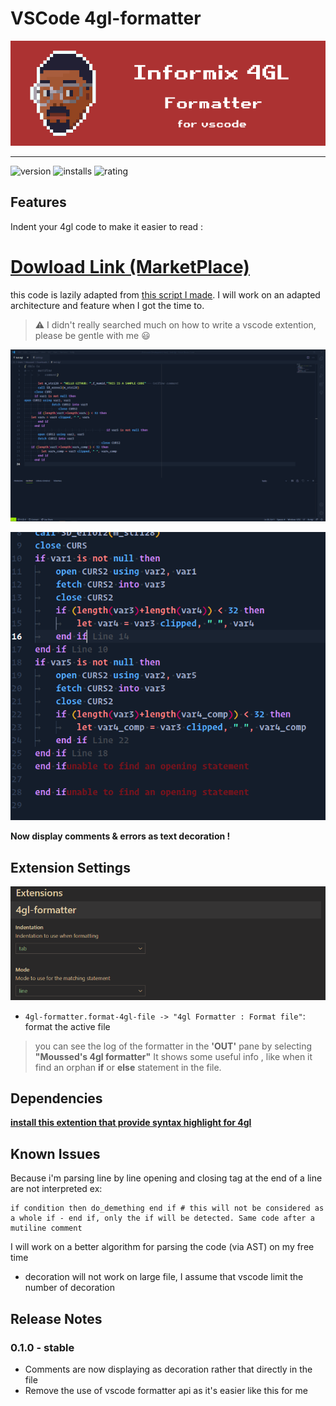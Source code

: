 # VSCode 4gl-formatter

![banner](https://raw.githubusercontent.com/Di-KaZ/vscode-4gl-formatter/main/img/ifx-4gl-formatter.png)

-----
![version](https://vsmarketplacebadge.apphb.com/version/GEETMOUSSED.4gl-formatter.svg
)    ![installs](https://vsmarketplacebadge.apphb.com/installs/GEETMOUSSED.4gl-formatter.svg) ![rating](https://vsmarketplacebadge.apphb.com/rating-short/GEETMOUSSED.4gl-formatter.svg)

## Features
Indent your 4gl code to make it easier to read :

# [Dowload Link (MarketPlace)](https://marketplace.visualstudio.com/items?itemName=GEETMOUSSED.4gl-formatter)
this code is lazily adapted from [this script I made](https://github.com/Di-KaZ/informix-4gl-formatter).
I will work on an adapted architecture and feature when I got the time to.

> ⚠ I didn't really searched much on how to write a vscode extention, please be gentle with me 😃

![preview](https://raw.githubusercontent.com/Di-KaZ/vscode-4gl-formatter/main/img/preview.gif)

![comments](https://raw.githubusercontent.com/Di-KaZ/vscode-4gl-formatter/main/img/comment_preview.PNG)

**Now display comments & errors as text decoration !**

## Extension Settings
![settings](https://raw.githubusercontent.com/Di-KaZ/vscode-4gl-formatter/main/img/preview_settings.PNG)

* `4gl-formatter.format-4gl-file -> "4gl Formatter : Format file"`:  format the active file

> you can see the log of the formatter in the **'OUT'** pane by selecting **"Moussed's 4gl formatter"**
 It shows some useful info , like when it find an orphan **if** or **else** statement in the file.

## Dependencies

[**install this extention that provide syntax highlight for 4gl**](https://marketplace.visualstudio.com/items?itemName=eurrutia.ifx-4gl)

## Known Issues
Because i'm parsing line by line opening and closing tag at the end of a line are not interpreted ex:

```4gl
if condition then do_demething end if # this will not be considered as a whole if - end if, only the if will be detected. Same code after a mutiline comment
```

I will work on a better algorithm for parsing the code (via AST) on my free time

- decoration will not work on large file, I assume that vscode limit the number of decoration

## Release Notes

### 0.1.0 - stable
 - Comments are now displaying as decoration rather that directly in the file
- Remove the use of vscode formatter api as it's easier like this for me

